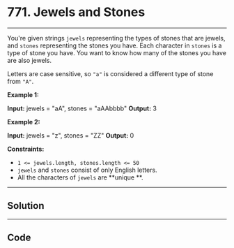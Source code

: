 # 771. Jewels and Stones

---

You're given strings `jewels` representing the types of stones that are jewels, and `stones` representing the stones you have. Each character in `stones` is a type of stone you have. You want to know how many of the stones you have are also jewels.

Letters are case sensitive, so `"a"` is considered a different type of stone from `"A"`.

 

**Example 1:**


**Input:** jewels = "aA", stones = "aAAbbbb"
**Output:** 3


**Example 2:**


**Input:** jewels = "z", stones = "ZZ"
**Output:** 0


 

**Constraints:**

  * `1 <= jewels.length, stones.length <= 50`
  * `jewels` and `stones` consist of only English letters.
  * All the characters of `jewels` are **unique **.

---

## Solution



---

## Code
```python


```